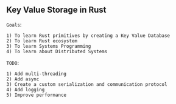 ## Key Value Storage in  Rust

`Goals`:

    1) To learn Rust primitives by creating a Key Value Database
    2) To learn Rust ecosystem
    3) To learn Systems Programming
    4) To learn about Distributed Systems
    
 `TODO`:
 
    1) Add multi-threading
    2) Add async
    3) Create a custom serialization and communication protocol
    4) Add logging
    5) Improve performance
    
